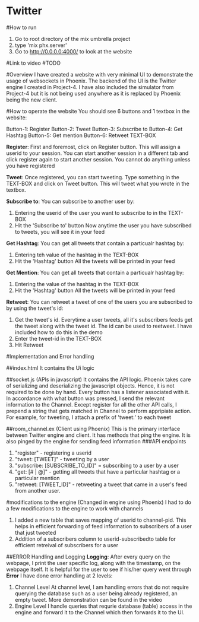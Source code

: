 # Twitter

#How to run
1. Go to root directory of the mix umbrella project
2. type 'mix phx.server'
3. Go to http://0.0.0.0:4000/ to look at the website

#Link to video
#TODO

#Overview
I have created a website with very minimal UI to demonstrate the usage of websockets in Phoenix. The backend of the UI is the Twitter engine I created in Project-4. I have also included the simulator from Project-4 but it is not being used anywhere as it is replaced by Phoenix being the new client.

#How to operate the website
You should see 6 buttons and 1 textbox in the website:

Button-1: Register
Button-2: Tweet
Button-3: Subscribe to
Button-4: Get Hashtag
Button-5: Get mention
Button-6: Retweet
TEXT-BOX

**Register**: First and foremost, click on Register button. This will assign a userid to your session. You can start another session in a different tab and click register again to start another session. You cannot do anything unless you have registered

**Tweet**: Once registered, you can start tweeting. Type something in the TEXT-BOX and click on Tweet button. This will tweet what you wrote in the textbox.

**Subscribe to**: You can subscribe to another user by:
1. Entering the userid of the user you want to subscribe to in the TEXT-BOX
2. Hit the 'Subscribe to' button
Now anytime the user you have subscribed to tweets, you will see it in your feed

**Get Hashtag**: You can get all tweets that contain a particualr hashtag by:
1. Entering teh value of the hashtag in the TEXT-BOX
2. Hit the 'Hashtag' button
All the tweets will be printed in your feed

**Get Mention**: You can get all tweets that contain a particualr hashtag by:
1. Entering the value of the hashtag in the TEXT-BOX
2. Hit the 'Hashtag' button
All the tweets will be printed in your feed

**Retweet**: You can retweet a tweet of one of the users you are subscribed to by using the tweet's id:
1. Get the tweet's id. Everytime a user tweets, all it's subscribers feeds get the tweet along with the tweet id. The id can be used to reetweet. I have included how to do this in the demo
2. Enter the tweet-id in the TEXT-BOX
3. Hit Retweet


#Implementation and Error handling

##index.html
It contains the Ui logic

##socket.js (APIs in javascript)
It contains the API logic. Phoenix takes care of serializing and deserializing the javascript objects. Hence, it is not required to be done by hand. Every button has a listener associated with it. In accordance with what button was pressed, I send the relevant information to the Channel. Except register for all the other API calls, I prepend a string that gets matched in Channel to perform appripiate action. 
For example, for tweeting, I attach a prefix of 'tweet:' to each tweet

##room_channel.ex (Client using Phoenix)
This is the primary interface between Twitter engine and client. It has methods that ping the engine. It is also pinged by the engine for sending feed information
###API endpoints
1. "register" - registering a userid
2. "tweet: [TWEET]" - tweeting by a user
3. "subscribe: [SUBSCRIBE_TO_ID]" = subscribing to a user by a user
4. "get: [# | @]" - getting all tweets that have a particular hashtag or a particular mention
5. "retweet: [TWEET_ID]" - retweeting a tweet that came in a user's feed from another user.

#modifications to the engine (Changed in engine using Phoenix)
I had to do a few modifications to the engine to work with channels
1. I added a new table that saves mapping of userid to channel-pid. This helps in efficient forwarding of feed information to subscribers of a user that just tweeted
2. Addition of a subscribers column to userid-subscribedto table for efficient retreival of subscribers for a user

##ERROR Handling and Logging
**Logging**: After every query on the webpage, I print the user specific log, along with the timestamp, on the webpage itself. It is helpful for the user to see if his/her query went through
**Error**
I have done error handling at 2 levels:
1. Channel Level
At channel level, I am handling errors that do not require querying the database such as a user being already registered, an empty tweet. More demonstration can be found in the video
2. Engine Level
I handle queries that requrie database (table) access in the engine and forward it to the Channel which then forwards it to the UI.


